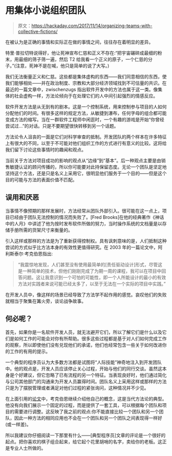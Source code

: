 # 用集体小说组织团队

> 原文：<https://hackaday.com/2017/11/14/organizing-teams-with-collective-fictions/>

在被认为是正确的事情和实际正在做的事情之间，往往存在着明显的差异。

特里·普拉切特说得好，他让死神宣布仁慈和正义不存在:“把宇宙碾碎成最细的粉末，用最细的筛子筛一遍，然后 T2 给我看一个正义的原子，一个仁慈的分子。”(注意，死神不是在喊，他只是简单的说了大写。)

我们无法衡量正义和仁慈。这些都是集体虚构的东西——我们同意相信的东西，使我们能够相处——并在政治制度、宗教和大部分经济领域找到不可估量的共识。在最近的一篇文章中，zwischenzugs 指出软件开发中的方法也属于这一类。像集体的社会虚构一样，方法论倾向于在处理它们的人中间引起强烈的情感反应。

软件开发方法是从无到有的剧本。这是一个控制系统，用来控制参与项目的人如何分配他们的时间。有很多这样的规定方法，从敏捷到瀑布，任何字母的组合都可能变成方法的缩写。当在一群软件工程师中闲逛时，一个有趣的游戏是开始“你曾经尝试过…”的对话。只是不要期望很快转移到另一个话题。

方法论令人沮丧的一面是它们对科学审查的抵制。开发团队的两个样本在许多特征上有很大的不同，以至于不可能对他们组织工作的方式进行有意义的比较。这将给我们留下讨论这些事情时的趣闻和观点。

当前关于方法对项目成功的影响的观点从“边缘”到“基本”。后一种观点主要是由销售敏捷认证的顾问传播的，所以你可能要对此持保留态度。无论一个团队是坚定地坚持这个方法，还是只是名义上采用它，很明显他们服务于一个目的——但是这个目的可能与方法的表面价值不匹配。

## 误用和厌恶

当事情不像预期的那样发展时，方法经常从团队外部引入。很可能在这一点上，项目已经由于团队无法控制的情况而失败了。[Fred Brooks]在他的经典著作《神话中的人月》中讲述了他为按时发布软件所做的努力，当时操作系统的文档量是以存储手册所需的货架尺寸来衡量的。

引入这样或那样的方法是为了重新获得控制权。具有讽刺意味的是，人们抵制这种尝试的方式似乎比方法本身的有效性更值得研究。在 2003 年的一篇论文中，阿利斯泰尔·考克伯恩指出:

> “我震惊地发现，人们甚至没有使用最简单的[责任驱动设计]形式，尽管这是一种简单的技术，但他们刚刚完成了为期一周的课程，我可以在项目中回答问题。这让我意识到一个可怕的可能性，即一个人所能设计的最小的有效方法对实践者来说可能已经太多了，以至于无法在一个实际的项目中实践。”

在开发人员中，像这样的场景已经导致了方法学不起作用的感觉。哀叹他们的失败就相当于聚集在篝火旁，谈论战争故事。

## 何必呢？

首先，如果你是一名软件开发人员，就无法避开它们，所以了解它们是什么以及它们是如何工作的可能会对你有所帮助。很多这些过程都是基于对人们如何完成工作的观察，所以即使他们没有兑现他们的承诺，他们也经常包含一些关于如何改进你的工作的有用的提示。

一个典型的程序员认为大多数方法都是试图将“人际技能”神奇地注入到开发团队中。他的观点是，开发人员应该停止关心过程，开始与他们的同行交谈。虽然这本身是个好建议，但它忽略了已有流程的另一个特征。当表现良好时，他们通过简化与公司其他部门的沟通来为开发人员赢得时间。团队名义上采用这样或那样的方法只是为了摆脱管理或者满足对他们过程的紧张询问，这种情况并不少见。

在上面引用的[论文](http://alistair.cockburn.us/People+and+methodologies+in+software+development)中，考克伯恩继续介绍他自己的概念，这是当代方法论的典型。他没有向我们展示一个固定的过程，而是提供了一套工具，可以根据每个团队和项目的需要进行调整。这反映了我之前的观点:你不能直接比较一个团队和另一个团队，因此一种方法的相同应用也不会在一个团队和另一个团队之间表现得一样好(或一样差)。

所以我建议你仔细阅读一下那里有什么——[典型程序员]文章的评论是一个很好的起点。把你喜欢的棋子组合起来，给它起个花里胡哨的名字，卖给你的老板。这正是专业人士所做的。